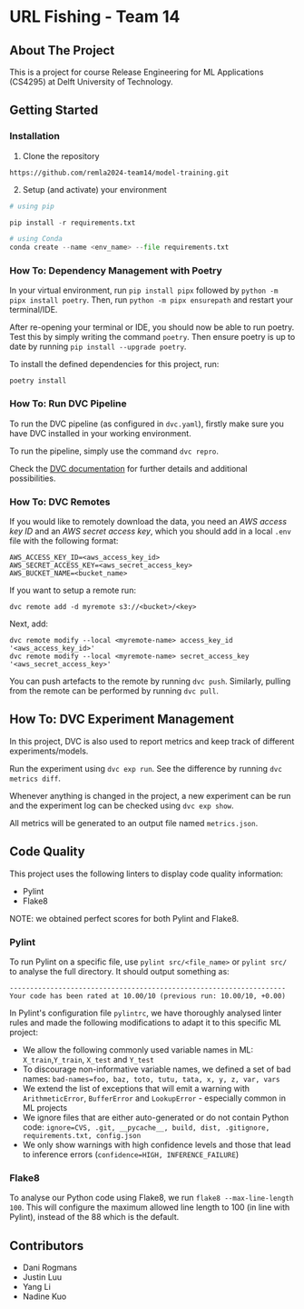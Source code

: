 # URL Fishing - Team 14

## About The Project

This is a project for course Release Engineering for ML Applications (CS4295) at Delft University of Technology.

## Getting Started

### Installation

1. Clone the repository

```
https://github.com/remla2024-team14/model-training.git
```

2. Setup (and activate) your environment

```python
# using pip

pip install -r requirements.txt

# using Conda
conda create --name <env_name> --file requirements.txt
```


### How To: Dependency Management with Poetry

In your virtual environment, run `pip install pipx` followed by `python -m pipx install poetry`. Then, run `python -m pipx ensurepath` and restart your terminal/IDE.

After re-opening your terminal or IDE, you should now be able to run poetry. Test this by simply writing the command `poetry`. Then ensure poetry is up to date by running `pip install --upgrade poetry`.

To install the defined dependencies for this project, run:

```
poetry install
```


### How To: Run DVC Pipeline

To run the DVC pipeline (as configured in `dvc.yaml`), firstly make sure you have DVC installed in your working environment. 

To run the pipeline, simply use the command `dvc repro`.

Check the [DVC documentation](https://dvc.org/doc/start) for further details and additional possibilities.


### How To: DVC Remotes

If you would like to remotely download the data, you need an *AWS access key ID* and an *AWS secret access key*, which you should add in a local `.env` file with the following format:

```
AWS_ACCESS_KEY_ID=<aws_access_key_id>
AWS_SECRET_ACCESS_KEY=<aws_secret_access_key>
AWS_BUCKET_NAME=<bucket_name>
```

If you want to setup a remote run:
```
dvc remote add -d myremote s3://<bucket>/<key>
```

Next, add:

```
dvc remote modify --local <myremote-name> access_key_id '<aws_access_key_id>'
dvc remote modify --local <myremote-name> secret_access_key '<aws_secret_access_key>'
```

You can push artefacts to the remote by running `dvc push`. Similarly, pulling from the remote can be performed by running `dvc pull`.

## How To: DVC Experiment Management 

In this project, DVC is also used to report metrics and keep track of different experiments/models.

Run the experiment using `dvc exp run`. See the difference by running `dvc metrics diff`.

Whenever anything is changed in the project, a new experiment can be run and the experiment log can be checked using `dvc exp show`.

All metrics will be generated to an output file named `metrics.json`.


## Code Quality

This project uses the following linters to display code quality information:

- Pylint
- Flake8

NOTE: we obtained perfect scores for both Pylint and Flake8.

### Pylint

To run Pylint on a specific file, use `pylint src/<file_name>` or `pylint src/` to analyse the full directory.
It should output something as:

```
--------------------------------------------------------------------
Your code has been rated at 10.00/10 (previous run: 10.00/10, +0.00)
```

In Pylint's configuration file `pylintrc`, we have thoroughly analysed linter rules and made the following modifications to adapt it to this specific ML project:
- We allow the following commonly used variable names in ML: `X_train`,`Y_train`,
           `X_test` and
           `Y_test`
- To discourage non-informative variable names, we defined a set of bad names: `bad-names=foo, baz, toto, tutu, tata, x, y, z, var, vars`
- We extend the list of exceptions that will emit a warning with `ArithmeticError`, `BufferError` and `LookupError` - especially common in ML projects
- We ignore files that are either auto-generated or do not contain Python code: `ignore=CVS, .git, __pycache__, build, dist, .gitignore, requirements.txt, config.json` 
- We only show warnings with high confidence levels and those that lead to inference errors (`confidence=HIGH, INFERENCE_FAILURE`)

### Flake8

To analyse our Python code using Flake8, we run `flake8 --max-line-length 100`. This will configure the maximum allowed line length to 100 (in line with Pylint), instead of the 88 which is the default. 





## Contributors

- Dani Rogmans
- Justin Luu
- Yang Li
- Nadine Kuo
